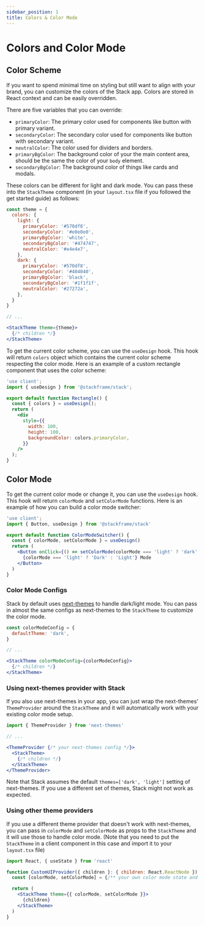```yaml
---
sidebar_position: 1
title: Colors & Color Mode
---
```


# Colors and Color Mode

## Color Scheme

If you want to spend minimal time on styling but still want to align with your brand, you can customize the colors of the Stack app. Colors are stored in React context and can be easily overridden.

There are five variables that you can override:
- `primaryColor`: The primary color used for components like button with primary variant.
- `secondaryColor`: The secondary color used for components like button with secondary variant.
- `neutralColor`: The color used for dividers and borders.
- `primaryBgColor`: The background color of your the main content area, should be the same the color of your `body` element.
- `secondaryBgColor`: The background color of things like cards and modals.

These colors can be different for light and dark mode. You can pass these into the `StackTheme` component (in your `layout.tsx` file if you followed the get started guide) as follows:

```jsx
const theme = {
  colors: {
    light: {
      primaryColor: '#570df8',
      secondaryColor: '#e0e0e0',
      primaryBgColor: 'white',
      secondaryBgColor: '#474747',
      neutralColor: '#e4e4e7',
    },
    dark: {
      primaryColor: '#570df8',
      secondaryColor: '#404040',
      primaryBgColor: 'black',
      secondaryBgColor: '#1f1f1f',
      neutralColor: '#27272a',
    },
  }
}

// ...

<StackTheme theme={theme}>
  {/* children */}
</StackTheme>
```

To get the current color scheme, you can use the `useDesign` hook. This hook will return `colors` object which contains the current color scheme respecting the color mode. Here is an example of a custom rectangle component that uses the color scheme:

```jsx
'use client';
import { useDesign } from '@stackframe/stack';

export default function Rectangle() {
  const { colors } = useDesign();
  return (
    <div
      style={{
        width: 100,
        height: 100,
        backgroundColor: colors.primaryColor,
      }}
    />
  );
}
```


## Color Mode

To get the current color mode or change it, you can use the `useDesign` hook. This hook will return `colorMode` and `setColorMode` functions. Here is an example of how you can build a color mode switcher:

```jsx
'use client';
import { Button, useDesign } from '@stackframe/stack'

export default function ColorModeSwitcher() {
  const { colorMode, setColorMode } = useDesign()
  return (
    <Button onClick={() => setColorMode(colorMode === 'light' ? 'dark' : 'light')}>
      {colorMode === 'light' ? 'Dark' : 'Light'} Mode
    </Button>
  )
}
```


### Color Mode Configs

Stack by default uses [next-themes](https://github.com/pacocoursey/next-themes) to handle dark/light mode. You can pass in almost the same configs as next-themes to the `StackTheme` to customize the color mode.

```jsx
const colorModeConfig = {
  defaultTheme: 'dark',
}

// ...

<StackTheme colorModeConfig={colorModeConfig}>
  {/* children */}
</StackTheme>
```

### Using next-themes provider with Stack

If you also use next-themes in your app, you can just wrap the next-themes' `ThemeProvider` around the `StackTheme` and it will automatically work with your existing color mode setup.

```jsx
import { ThemeProvider } from 'next-themes'

// ...

<ThemeProvider {/* your next-themes config */}>
  <StackTheme>
    {/* children */}
  </StackTheme>
</ThemeProvider>
```

Note that Stack assumes the default `themes=['dark', 'light']` setting of next-themes. If you use a different set of themes, Stack might not work as expected.

### Using other theme providers

If you use a different theme provider that doesn't work with next-themes, you can pass in `colorMode` and `setColorMode` as props to the `StackTheme` and it will use those to handle color mode. (Note that you need to put the `StackTheme` in a client component in this case and import it to your `layout.tsx` file)

```jsx
import React, { useState } from 'react'

function CustomUIProvider({ children }: { children: React.ReactNode }) {
  const [colorMode, setColorMode] = {/** your own color mode state and setter */}

  return (
    <StackTheme theme={{ colorMode, setColorMode }}>
      {children}
    </StackTheme>
  )
}
```